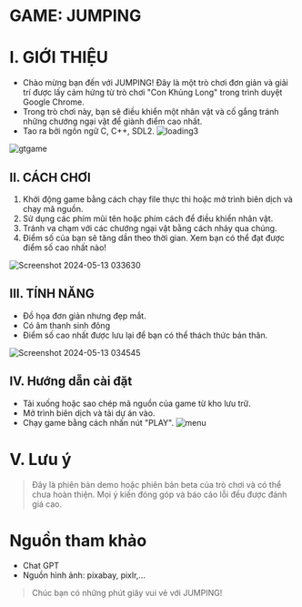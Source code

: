 # GAME: JUMPING                                    
                                            
# I. GIỚI THIỆU
- Chào mừng bạn đến với JUMPING! Đây là một trò chơi đơn giản và giải trí được lấy cảm hứng từ trò chơi "Con Khủng Long" trong trình duyệt Google Chrome.
-  Trong trò chơi này, bạn sẽ điều khiển một nhân vật và cố gắng tránh những chướng ngại vật để giành điểm cao nhất.
- Tao ra bởi ngôn ngữ C, C++, SDL2.
![loading3](https://github.com/ntlinhhhhhh/Jumping/assets/160174186/bb8a8d13-98c9-4438-a204-4be833fd7ec1)

![gtgame](https://github.com/ntlinhhhhhh/Jumping/assets/160174186/e9af9e70-7bcf-432c-98d4-e4517afaadad)

## II. CÁCH CHƠI

1. Khởi động game bằng cách chạy file thực thi hoặc mở trình biên dịch và chạy mã nguồn.
2. Sử dụng các phím mũi tên hoặc phím cách để điều khiển nhân vật.
3. Tránh va chạm với các chướng ngại vật bằng cách nhảy qua chúng.
4. Điểm số của bạn sẽ tăng dần theo thời gian. Xem bạn có thể đạt được điểm số cao nhất nào!



![Screenshot 2024-05-13 033630](https://github.com/ntlinhhhhhh/Jumping/assets/160174186/11577f17-8735-4bf8-9e08-61feaaf1b310)


## III. TÍNH NĂNG

- Đồ họa đơn giản nhưng đẹp mắt.
- Có âm thanh sinh đông
- Điểm số cao nhất được lưu lại để bạn có thể thách thức bản thân.
  
![Screenshot 2024-05-13 034545](https://github.com/ntlinhhhhhh/Jumping/assets/160174186/691056b5-017f-4fe0-84e3-69ce6f9c2f04)

## IV. Hướng dẫn cài đặt
- Tải xuống hoặc sao chép mã nguồn của game từ kho lưu trữ.
- Mở trình biên dịch và tải dự án vào.
- Chạy game bằng cách nhấn nút "PLAY". 
![menu](https://github.com/ntlinhhhhhh/Jumping/assets/160174186/112075f7-d192-4da1-953a-1c0b4871b080)

# V. Lưu ý
> Đây là phiên bản demo hoặc phiên bản beta của trò chơi và có thể chưa hoàn thiện.
> Mọi ý kiến đóng góp và báo cáo lỗi đều được đánh giá cao.

# Nguồn tham khảo
- Chat GPT
- Nguồn hình ảnh: pixabay, pixlr,...
  
> Chúc bạn có những phút giây vui vẻ với JUMPING!


